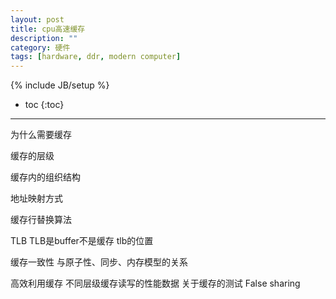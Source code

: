 ```yaml
---
layout: post
title: cpu高速缓存
description: ""
category: 硬件
tags: [hardware, ddr, modern computer]
---
```

{% include JB/setup %}

* toc
{:toc}

<hr />


为什么需要缓存

缓存的层级

缓存内的组织结构

地址映射方式

缓存行替换算法

TLB
	TLB是buffer不是缓存
	tlb的位置

缓存一致性
	与原子性、同步、内存模型的关系

高效利用缓存
	不同层级缓存读写的性能数据
	关于缓存的测试
	False sharing

